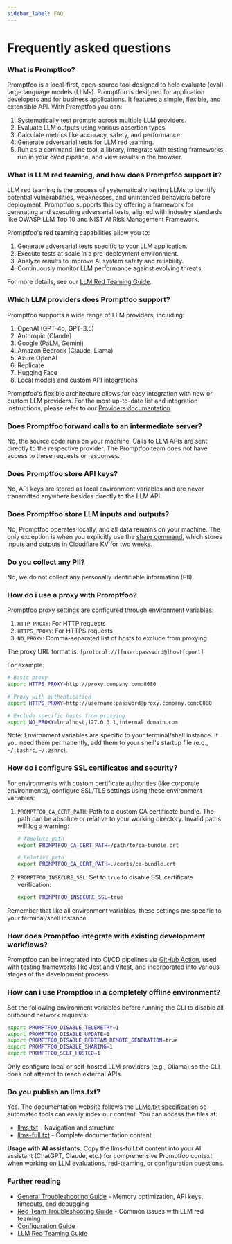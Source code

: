 ```yaml
---
sidebar_label: FAQ
---
```


# Frequently asked questions

### What is Promptfoo?

Promptfoo is a local-first, open-source tool designed to help evaluate (eval) large language models (LLMs). Promptfoo is designed for application developers and for business applications. It features a simple, flexible, and extensible API. With Promptfoo you can:

1. Systematically test prompts across multiple LLM providers.
2. Evaluate LLM outputs using various assertion types.
3. Calculate metrics like accuracy, safety, and performance.
4. Generate adversarial tests for LLM red teaming.
5. Run as a command-line tool, a library, integrate with testing frameworks, run in your ci/cd pipeline, and view results in the browser.

### What is LLM red teaming, and how does Promptfoo support it?

LLM red teaming is the process of systematically testing LLMs to identify potential vulnerabilities, weaknesses, and unintended behaviors before deployment. Promptfoo supports this by offering a framework for generating and executing adversarial tests, aligned with industry standards like OWASP LLM Top 10 and NIST AI Risk Management Framework.

Promptfoo's red teaming capabilities allow you to:

1. Generate adversarial tests specific to your LLM application.
2. Execute tests at scale in a pre-deployment environment.
3. Analyze results to improve AI system safety and reliability.
4. Continuously monitor LLM performance against evolving threats.

For more details, see our [LLM Red Teaming Guide](/docs/guides/llm-redteaming).

### Which LLM providers does Promptfoo support?

Promptfoo supports a wide range of LLM providers, including:

1. OpenAI (GPT-4o, GPT-3.5)
2. Anthropic (Claude)
3. Google (PaLM, Gemini)
4. Amazon Bedrock (Claude, Llama)
5. Azure OpenAI
6. Replicate
7. Hugging Face
8. Local models and custom API integrations

Promptfoo's flexible architecture allows for easy integration with new or custom LLM providers. For the most up-to-date list and integration instructions, please refer to our [Providers documentation](/docs/providers/).

### Does Promptfoo forward calls to an intermediate server?

No, the source code runs on your machine. Calls to LLM APIs are sent directly to the respective provider. The Promptfoo team does not have access to these requests or responses.

### Does Promptfoo store API keys?

No, API keys are stored as local environment variables and are never transmitted anywhere besides directly to the LLM API.

### Does Promptfoo store LLM inputs and outputs?

No, Promptfoo operates locally, and all data remains on your machine. The only exception is when you explicitly use the [share command](/docs/usage/sharing), which stores inputs and outputs in Cloudflare KV for two weeks.

### Do you collect any PII?

No, we do not collect any personally identifiable information (PII).

### How do i use a proxy with Promptfoo?

Promptfoo proxy settings are configured through environment variables:

1. `HTTP_PROXY`: For HTTP requests
2. `HTTPS_PROXY`: For HTTPS requests
3. `NO_PROXY`: Comma-separated list of hosts to exclude from proxying

The proxy URL format is: `[protocol://][user:password@]host[:port]`

For example:

```bash
# Basic proxy
export HTTPS_PROXY=http://proxy.company.com:8080

# Proxy with authentication
export HTTPS_PROXY=http://username:password@proxy.company.com:8080

# Exclude specific hosts from proxying
export NO_PROXY=localhost,127.0.0.1,internal.domain.com
```

Note: Environment variables are specific to your terminal/shell instance. If you need them permanently, add them to your shell's startup file (e.g., `~/.bashrc`, `~/.zshrc`).

### How do i configure SSL certificates and security?

For environments with custom certificate authorities (like corporate environments), configure SSL/TLS settings using these environment variables:

1. `PROMPTFOO_CA_CERT_PATH`: Path to a custom CA certificate bundle. The path can be absolute or relative to your working directory. Invalid paths will log a warning:

   ```bash
   # Absolute path
   export PROMPTFOO_CA_CERT_PATH=/path/to/ca-bundle.crt

   # Relative path
   export PROMPTFOO_CA_CERT_PATH=./certs/ca-bundle.crt
   ```

2. `PROMPTFOO_INSECURE_SSL`: Set to `true` to disable SSL certificate verification:
   ```bash
   export PROMPTFOO_INSECURE_SSL=true
   ```

Remember that like all environment variables, these settings are specific to your terminal/shell instance.

### How does Promptfoo integrate with existing development workflows?

Promptfoo can be integrated into CI/CD pipelines via [GitHub Action](https://github.com/promptfoo/promptfoo-action), used with testing frameworks like Jest and Vitest, and incorporated into various stages of the development process.

### How can i use Promptfoo in a completely offline environment?

Set the following environment variables before running the CLI to disable all outbound network requests:

```bash
export PROMPTFOO_DISABLE_TELEMETRY=1
export PROMPTFOO_DISABLE_UPDATE=1
export PROMPTFOO_DISABLE_REDTEAM_REMOTE_GENERATION=true
export PROMPTFOO_DISABLE_SHARING=1
export PROMPTFOO_SELF_HOSTED=1
```

Only configure local or self-hosted LLM providers (e.g., Ollama) so the CLI does not attempt to reach external APIs.

### Do you publish an llms.txt?

Yes. The documentation website follows the [LLMs.txt specification](https://llmspec.ai/) so automated tools can easily index our content. You can access the files at:

- [llms.txt](https://www.promptfoo.dev/llms.txt) - Navigation and structure
- [llms-full.txt](https://www.promptfoo.dev/llms-full.txt) - Complete documentation content

**Usage with AI assistants:** Copy the llms-full.txt content into your AI assistant (ChatGPT, Claude, etc.) for comprehensive Promptfoo context when working on LLM evaluations, red-teaming, or configuration questions.

### Further reading

- [General Troubleshooting Guide](/docs/usage/troubleshooting) - Memory optimization, API keys, timeouts, and debugging
- [Red Team Troubleshooting Guide](/docs/red-team/troubleshooting/overview) - Common issues with LLM red teaming
- [Configuration Guide](/docs/configuration/guide)
- [LLM Red Teaming Guide](/docs/guides/llm-redteaming)
